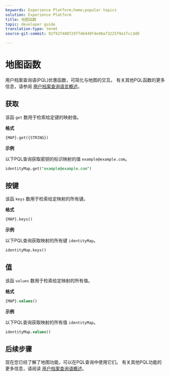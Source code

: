 ```yaml
---
keywords: Experience Platform;home;popular topics
solution: Experience Platform
title: 地图函数
topic: developer guide
translation-type: tm+mt
source-git-commit: 92f92f480f29f7d6440f4e90af3225f9a1fcc3d0

---
```



# 地图函数

用户档案查询语(PQL)优惠函数，可简化与地图的交互。 有关其他PQL函数的更多信息，请参阅 [用户档案查询语言概述](./overview.md)。

## 获取

该函 `get` 数用于检索给定键的映射值。

**格式**

```sql
{MAP}.get({STRING})
```

**示例**

以下PQL查询获取密钥的标识映射的值 `example@example.com`。

```sql
identityMap.get("example@example.com")
```

## 按键

该函 `keys` 数用于检索给定映射的所有键。

**格式**

```sql
{MAP}.keys()
```

**示例**

以下PQL查询获取映射的所有键 `identityMap`。

```sql
identityMap.keys()
```

## 值

该函 `values` 数用于检索给定映射的所有值。

**格式**

```sql
{MAP}.values()
```

**示例**

以下PQL查询获取映射的所有值 `identityMap`。

```sql
identityMap.values()
```

## 后续步骤

现在您已经了解了地图功能，可以在PQL查询中使用它们。 有关其他PQL功能的更多信息，请阅读 [用户档案查询语概述](./overview.md)。
